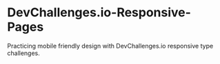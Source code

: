 # DevChallenges.io-Responsive-Pages
Practicing mobile friendly design with DevChallenges.io responsive type challenges.
